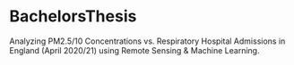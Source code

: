 # BachelorsThesis
Analyzing PM2.5/10 Concentrations vs. Respiratory Hospital Admissions in England (April 2020/21) using Remote Sensing &amp; Machine Learning.

